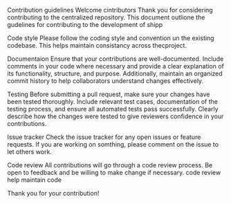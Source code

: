 Contribution guidelines
Welcome cintributors 
Thank you for considering contributing to the centralized repository. This document outlione the gudelines for contributing to the development of shipp

Code style 
Please follow the coding style and convention un the existing codebase. This helps maintain consistancy across thecproject.

Documentaion
Ensure that your contributions are well-documented. Include comments in your code where necessary and provide a clear explanation of its functionality, structure, and purpose. Additionally, maintain an organized commit history to help collaborators understand changes effectively.

Testing
Before submitting a pull request, make sure your changes have been tested thoroughly. Include relevant test cases, documentation of the testing process, and ensure all automated tests pass successfully. Clearly describe how the changes were tested to give reviewers confidence in your contributions.

Issue tracker
Check the issue tracker for any open issues or feature requests. If you are working on somthing, please comment on the issue to let others work.

Code review
All contributions will go through a code review process. Be open to feedback and be willing to make change if necessary. code review help maintain code

Thank you for your contribution!
